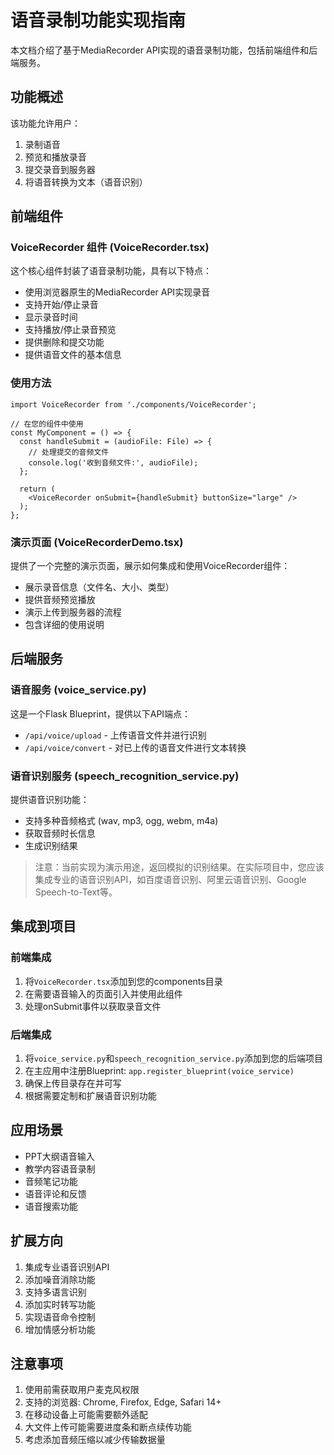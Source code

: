 # 语音录制功能实现指南

本文档介绍了基于MediaRecorder API实现的语音录制功能，包括前端组件和后端服务。

## 功能概述

该功能允许用户：
1. 录制语音
2. 预览和播放录音
3. 提交录音到服务器
4. 将语音转换为文本（语音识别）

## 前端组件

### VoiceRecorder 组件 (VoiceRecorder.tsx)

这个核心组件封装了语音录制功能，具有以下特点：

- 使用浏览器原生的MediaRecorder API实现录音
- 支持开始/停止录音
- 显示录音时间
- 支持播放/停止录音预览
- 提供删除和提交功能
- 提供语音文件的基本信息

### 使用方法

```tsx
import VoiceRecorder from './components/VoiceRecorder';

// 在您的组件中使用
const MyComponent = () => {
  const handleSubmit = (audioFile: File) => {
    // 处理提交的音频文件
    console.log('收到音频文件:', audioFile);
  };

  return (
    <VoiceRecorder onSubmit={handleSubmit} buttonSize="large" />
  );
};
```

### 演示页面 (VoiceRecorderDemo.tsx)

提供了一个完整的演示页面，展示如何集成和使用VoiceRecorder组件：

- 展示录音信息（文件名、大小、类型）
- 提供音频预览播放
- 演示上传到服务器的流程
- 包含详细的使用说明

## 后端服务

### 语音服务 (voice_service.py)

这是一个Flask Blueprint，提供以下API端点：

- `/api/voice/upload` - 上传语音文件并进行识别
- `/api/voice/convert` - 对已上传的语音文件进行文本转换

### 语音识别服务 (speech_recognition_service.py)

提供语音识别功能：

- 支持多种音频格式 (wav, mp3, ogg, webm, m4a)
- 获取音频时长信息
- 生成识别结果

> 注意：当前实现为演示用途，返回模拟的识别结果。在实际项目中，您应该集成专业的语音识别API，如百度语音识别、阿里云语音识别、Google Speech-to-Text等。

## 集成到项目

### 前端集成

1. 将`VoiceRecorder.tsx`添加到您的components目录
2. 在需要语音输入的页面引入并使用此组件
3. 处理onSubmit事件以获取录音文件

### 后端集成

1. 将`voice_service.py`和`speech_recognition_service.py`添加到您的后端项目
2. 在主应用中注册Blueprint: `app.register_blueprint(voice_service)`
3. 确保上传目录存在并可写
4. 根据需要定制和扩展语音识别功能

## 应用场景

- PPT大纲语音输入
- 教学内容语音录制
- 音频笔记功能
- 语音评论和反馈
- 语音搜索功能

## 扩展方向

1. 集成专业语音识别API
2. 添加噪音消除功能
3. 支持多语言识别
4. 添加实时转写功能
5. 实现语音命令控制
6. 增加情感分析功能

## 注意事项

1. 使用前需获取用户麦克风权限
2. 支持的浏览器: Chrome, Firefox, Edge, Safari 14+
3. 在移动设备上可能需要额外适配
4. 大文件上传可能需要进度条和断点续传功能
5. 考虑添加音频压缩以减少传输数据量 